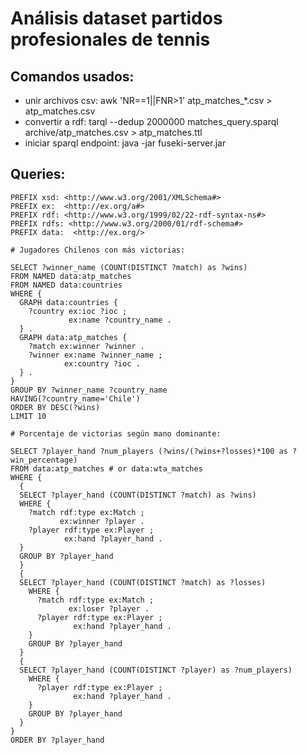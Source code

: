 # Análisis dataset partidos profesionales de tennis
## Comandos usados:
- unir archivos csv: awk 'NR==1||FNR>1' atp_matches_*.csv > atp_matches.csv
- convertir a rdf: tarql --dedup 2000000 matches_query.sparql archive/atp_matches.csv > atp_matches.ttl
- iniciar sparql endpoint: java -jar fuseki-server.jar

## Queries:
```
PREFIX xsd: <http://www.w3.org/2001/XMLSchema#>
PREFIX ex:  <http://ex.org/a#>
PREFIX rdf: <http://www.w3.org/1999/02/22-rdf-syntax-ns#>
PREFIX rdfs: <http://www.w3.org/2000/01/rdf-schema#>
PREFIX data:  <http://ex.org/>

# Jugadores Chilenos con más victorias:

SELECT ?winner_name (COUNT(DISTINCT ?match) as ?wins) 
FROM NAMED data:atp_matches
FROM NAMED data:countries
WHERE {
  GRAPH data:countries {
    ?country ex:ioc ?ioc ;
             ex:name ?country_name .
  } .
  GRAPH data:atp_matches {
    ?match ex:winner ?winner .
    ?winner ex:name ?winner_name ;
            ex:country ?ioc .
  } .
}
GROUP BY ?winner_name ?country_name
HAVING(?country_name='Chile') 
ORDER BY DESC(?wins)
LIMIT 10

# Porcentaje de victorias según mano dominante:

SELECT ?player_hand ?num_players (?wins/(?wins+?losses)*100 as ?win_percentage)
FROM data:atp_matches # or data:wta_matches
WHERE {
  {
  SELECT ?player_hand (COUNT(DISTINCT ?match) as ?wins) 
  WHERE {
    ?match rdf:type ex:Match ;
           ex:winner ?player .
    ?player rdf:type ex:Player ;
            ex:hand ?player_hand .
  }
  GROUP BY ?player_hand
  }
  {
  SELECT ?player_hand (COUNT(DISTINCT ?match) as ?losses) 
    WHERE {
      ?match rdf:type ex:Match ;
             ex:loser ?player .
      ?player rdf:type ex:Player ;
              ex:hand ?player_hand .
    }
    GROUP BY ?player_hand
  }
  {
  SELECT ?player_hand (COUNT(DISTINCT ?player) as ?num_players) 
    WHERE {
      ?player rdf:type ex:Player ;
              ex:hand ?player_hand .
    }
    GROUP BY ?player_hand
  }
}
ORDER BY ?player_hand

```
